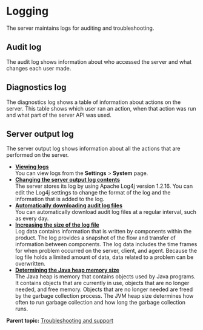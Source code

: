 # Logging

The server maintains logs for auditing and troubleshooting.

## Audit log

The audit log shows information about who accessed the server and what changes each user made.

## Diagnostics log

The diagnostics log shows a table of information about actions on the server. This table shows which user ran an action, when that action was run and what part of the server API was used.

## Server output log

The server output log shows information about all the actions that are performed on the server.

-   **[Viewing logs](../topics/log_audit.md)**  
You can view logs from the **Settings** \> **System** page.
-   **[Changing the server output log contents](../topics/log_log4j.md)**  
The server stores its log by using Apache Log4j version 1.2.16. You can edit the Log4j settings to change the format of the log and the information that is added to the log.
-   **[Automatically downloading audit log files](../topics/troubleshoot_logDownload.md)**  
You can automatically download audit log files at a regular interval, such as every day.
-   **[Increasing the size of the log file](../topics/troubleshoot_logsize.md)**  
Log data contains information that is written by components within the product. The log provides a snapshot of the flow and transfer of information between components. The log data includes the time frames for when problem occurred on the server, client, and agent. Because the log file holds a limited amount of data, data related to a problem can be overwritten.
-   **[Determining the Java heap memory size](../topics/troubleshoot_javaheapsize.md)**  
The Java heap is memory that contains objects used by Java programs. It contains objects that are currently in use, objects that are no longer needed, and free memory. Objects that are no longer needed are freed by the garbage collection process. The JVM heap size determines how often to run garbage collection and how long the garbage collection runs.

**Parent topic:** [Troubleshooting and support](../topics/c_node_troubleshooting.md)


